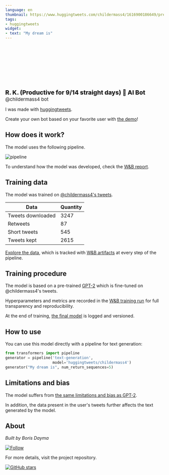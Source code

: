 ```yaml
---
language: en
thumbnail: https://www.huggingtweets.com/childermass4/1616900186649/predictions.png
tags:
- huggingtweets
widget:
- text: "My dream is"
---
```


<div>
<div style="width: 132px; height:132px; border-radius: 50%; background-size: cover; background-image: url('https://pbs.twimg.com/profile_images/1363669247944196096/pto7dyEG_400x400.jpg')">
</div>
<div style="margin-top: 8px; font-size: 19px; font-weight: 800">R. K. (Productive for 9/14 straight days) 🤖 AI Bot </div>
<div style="font-size: 15px">@childermass4 bot</div>
</div>

I was made with [huggingtweets](https://github.com/borisdayma/huggingtweets).

Create your own bot based on your favorite user with [the demo](https://colab.research.google.com/github/borisdayma/huggingtweets/blob/master/huggingtweets-demo.ipynb)!

## How does it work?

The model uses the following pipeline.

![pipeline](https://github.com/borisdayma/huggingtweets/blob/master/img/pipeline.png?raw=true)

To understand how the model was developed, check the [W&B report](https://wandb.ai/wandb/huggingtweets/reports/HuggingTweets-Train-a-Model-to-Generate-Tweets--VmlldzoxMTY5MjI).

## Training data

The model was trained on [@childermass4's tweets](https://twitter.com/childermass4).

| Data | Quantity |
| --- | --- |
| Tweets downloaded | 3247 |
| Retweets | 87 |
| Short tweets | 545 |
| Tweets kept | 2615 |

[Explore the data](https://wandb.ai/wandb/huggingtweets/runs/3szpvshy/artifacts), which is tracked with [W&B artifacts](https://docs.wandb.com/artifacts) at every step of the pipeline.

## Training procedure

The model is based on a pre-trained [GPT-2](https://huggingface.co/gpt2) which is fine-tuned on @childermass4's tweets.

Hyperparameters and metrics are recorded in the [W&B training run](https://wandb.ai/wandb/huggingtweets/runs/2x2ddbef) for full transparency and reproducibility.

At the end of training, [the final model](https://wandb.ai/wandb/huggingtweets/runs/2x2ddbef/artifacts) is logged and versioned.

## How to use

You can use this model directly with a pipeline for text generation:

```python
from transformers import pipeline
generator = pipeline('text-generation',
                     model='huggingtweets/childermass4')
generator("My dream is", num_return_sequences=5)
```

## Limitations and bias

The model suffers from [the same limitations and bias as GPT-2](https://huggingface.co/gpt2#limitations-and-bias).

In addition, the data present in the user's tweets further affects the text generated by the model.

## About

*Built by Boris Dayma*

[![Follow](https://img.shields.io/twitter/follow/borisdayma?style=social)](https://twitter.com/intent/follow?screen_name=borisdayma)

For more details, visit the project repository.

[![GitHub stars](https://img.shields.io/github/stars/borisdayma/huggingtweets?style=social)](https://github.com/borisdayma/huggingtweets)
